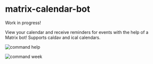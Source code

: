 # matrix-calendar-bot

Work in progress!

View your calendar and receive reminders for events with the help of a Matrix bot!
Supports caldav and ical calendars.

![command help](https://remi.im/misc/images/matrix-calendar-bot/command_help.png)

![command week](https://remi.im/misc/images/matrix-calendar-bot/command_week.png)
